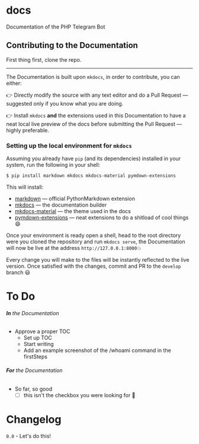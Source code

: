 # docs
Documentation of the PHP Telegram Bot



## Contributing to the Documentation

First thing first, clone the repo.

---

The Documentation is built upon `mkdocs`, in order to contribute, you can either:

:point_right: Directly modify the source with any text editor and do a Pull Request — suggested only if you know what you are doing.


:point_right: Install `mkdocs` **and** the extensions used in this Documentation to have a neat local live preview of the docs before submitting the Pull Request —  highly preferable.


### Setting up the local environment for `mkdocs`

Assuming you already have `pip` (and its dependencies) installed in your system, run the following in your shell:

```bash
$ pip install markdown mkdocs mkdocs-material pymdown-extensions

```
This will install:
* [markdown][1] — official PythonMarkdown extension
* [mkdocs][2] — the documentation builder
* [mkdocs-material][3] — the theme used in the docs
* [pymdown-extensions][4] — neat extensions to do a shitload of cool things :smile:


Once your environment is ready open a shell, head to the root directory were you cloned the repository and run `mkdocs serve`, the Documentation will now be live at the address `http://127.0.0.1:8000`:boom:

Every change you will make to the files will be instantly reflected to the live version. Once satisfied with the changes, commit and PR to the `develop` branch :smiley:


# To Do

###### **In** the Documentation
- Approve a proper TOC
    - Set up TOC
    - Start writing
    - Add an example screenshot of the /whoami command in the firstSteps

###### **For** the Documentation
- So far, so good
  - [ ] this isn't the checkbox you were looking for :wave:

# Changelog
`0.0` - Let's do this!


[1]: https://pythonhosted.org/Markdown/
[2]: http://www.mkdocs.org/
[3]: https://github.com/squidfunk/mkdocs-material
[4]: https://github.com/facelessuser/pymdown-extensions
